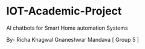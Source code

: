 # IOT-Academic-Project
AI chatbots for Smart Home automation Systems

By- Richa Khagwal
Gnaneshwar Mandava
[ Group 5 ]
